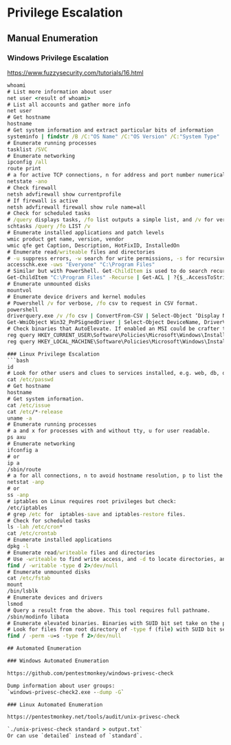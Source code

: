 # Privilege Escalation

## Manual Enumeration

### Windows Privilege Escalation

https://www.fuzzysecurity.com/tutorials/16.html

```cmd
whoami
# List more information about user
net user <result of whoami>
# List all accounts and gather more info
net user 
# Get hostname
hostname
# Get system information and extract particular bits of information
systeminfo | findstr /B /C:"OS Name" /C:"OS Version" /C:"System Type"
# Enumerate running processes
tasklist /SVC
# Enumerate networking
ipconfig /all
route print
# a for active TCP connections, n for address and port number numerically, o for the owning process ID.
netstate -ano
# Check firewall
netsh advfirewall show currentprofile
# If firewall is active
netsh advfirewall firewall show rule name=all
# Check for scheduled tasks
# /query displays tasks, /fo list outputs a simple list, and /v for verbose
schtasks /query /fo LIST /v
# Enumerate installed applications and patch levels
wmic product get name, version, vendor
wmic qfe get Caption, Description, HotFixID, InstalledOn
# Enumerate read/writeable files and directories
# -u suppress errors, -w search for write permissions, -s for recursive search.
accesschk.exe -uws "Everyone" "C:\Program Files"
# Similar but with PowerShell. Get-ChildItem is used to do search recursively and then check the permissions with Get-ACL.
Get-ChildItem "C:\Program Files" -Recurse | Get-ACL | ?{$_.AccessToString -match "Everyone\sAllow\s\sModify"}
# Enumerate unmounted disks
mountvol
# Enumerate device drivers and kernel modules
# Powershell /v for verbose, /fo csv to request in CSV format.
powershell
driverquery.exe /v /fo csv | ConvertFrom-CSV | Select-Object ‘Display Name’, ‘Start Mode’, Path
Get-WmiObject Win32_PnPSignedDriver | Select-Object DeviceName, DriverVersion, Manufacturer | Where-Object {$_.DeviceName -like "*VMware*"}
# Check binaries that AutoElevate. If enabled an MSI could be crafter to elevate privileges.
reg query HKEY_CURRENT_USER\Software\Policies\Microsoft\Windows\Installer
reg query HKEY_LOCAL_MACHINE\Software\Policies\Microsoft\Windows\Installer

### Linux Privilege Escalation
```bash
id
# Look for other users and clues to services installed, e.g. web, db, dc...
cat /etc/passwd
# Get hostname
hostname
# Get system information.
cat /etc/issue
cat /etc/*-release
uname -a
# Enumerate running processes
# a and x for processes with and without tty, u for user readable.
ps axu
# Enumerate networking
ifconfig a
# or
ip a
/sbin/route
# a for all connections, n to avoid hostname resolution, p to list the process name
netstat -anp
# or
ss -anp
# iptables on Linux requires root privileges but check:
/etc/iptables
# grep /etc for  iptables-save and iptables-restore files.
# Check for scheduled tasks
ls -lah /etc/cron*
cat /etc/crontab
# Enumerate installed applications
dpkg -l
# Enumerate read/writeable files and directories
# Use -writeable to find write access, and -d to locate directories, and 2>/dev/null to pipe errors away.
find / -writable -type d 2>/dev/null
# Enumerate unmounted disks
cat /etc/fstab 
mount
/bin/lsblk
# Enumerate devices and drivers
lsmod
# Query a result from the above. This tool requires full pathname.
/sbin/modinfo libata
# Enumerate elevated binaries. Binaries with SUID bit set take on the persmission of the file owner.
# Look for files from root directory of -type f (file) with SUID bit set. Discard errors
find / -perm -u=s -type f 2>/dev/null

## Automated Enumeration

### Windows Automated Enumeration

https://github.com/pentestmonkey/windows-privesc-check

Dump information about user groups:  
`windows-privesc-check2.exe --dump -G`

### Linux Automated Enumeration

https://pentestmonkey.net/tools/audit/unix-privesc-check

`./unix-privesc-check standard > output.txt`  
Or can use `detailed` instead of `standard`.
